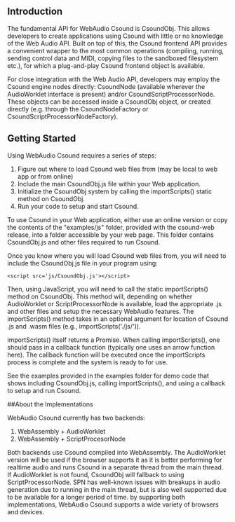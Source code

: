 ## Introduction 

The fundamental API for WebAudio Csound is CsoundObj. This allows developers
to create applications using Csound with little or no knowledge of the Web Audio
API. Built on top of this, the Csound frontend API provides a convenient wrapper
to the most common operations (compiling, running, sending control data and MIDI,
copying files to the sandboxed filesystem etc.), for which a plug-and-play
Csound frontend object is available.

For close integration with the Web Audio API, developers may employ the Csound
engine nodes directly: CsoundNode (available wherever the AudioWorklet
interface is present) and/or CsoundScriptProcessorNode. These objects can
be accessed inside a CsoundObj object, or created directly (e.g. through
the CsoundNodeFactory or CsoundScriptProcessorNodeFactory).

## Getting Started 

Using WebAudio Csound requires a series of steps: 

1. Figure out where to load Csound web files from (may be local to web app or from online)
2. Include the main CsoundObj.js file within your Web application.
3. Initialize the CsoundObj system by calling the importScripts() static method on CsoundObj.
4. Run your code to setup and start Csound. 

To use Csound in your Web application, either use an online version or copy the
contents of the "examples/js" folder, provided with the csound-web release,
into a folder accessible by your web page. This folder contains CsoundObj.js
and other files required to run Csound.

Once you know where you will load Csound web files from, you will need to include the CsoundObj.js file
in your program using:

```
<script src='js/CsoundObj.js'></script>
```

Then, using JavaScript, you will need to call the static importScripts() method
on CsoundObj.  This method will, depending on whether AudioWorklet or
ScriptProcessorNode is available, load the appropriate .js and other files and
setup the necessary WebAudio features.  The importScripts() method takes in an
optional argument for location of Csound .js and .wasm files (e.g.,
importScripts('./js/')).  

importScripts() itself returns a Promise.  When calling importScripts(), one should pass
in a callback function (typically one uses an arrow function here).  The callback function
will be executed once the importScripts process is complete and the system is ready to
for use. 
  
See the examples provided in the examples folder for demo code that shows including CsoundObj.js, 
calling importScripts(), and using a callback to setup and run Csound. 


##About the Implementations

WebAudio Csound currently has two backends: 

1. WebAssembly + AudioWorklet 
2. WebAssembly + ScriptProcesorNode 

Both backends use Csound compiled into WebAssembly. The AudioWorklet version will be used if the 
browser supports it as it is better performing for realtime audio and runs Csound in a separate thread
from the main thread.  If AudioWorklet is not found, CsoundObj will fallback to using ScriptProcessorNode.
SPN has well-known issues with breakups in audio generation due to running in the main thread, but is 
also well supported due to be available for a longer period of time. by supporting both implementations,
WebAudio Csound supports a wide variety of browsers and devices.

 

